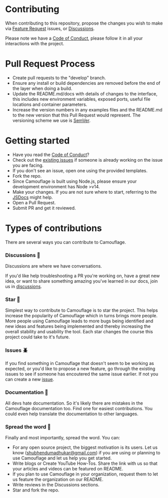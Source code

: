 # Contributing


When contributing to this repository, propose the changes you wish to make via [Feature Request](https://github.com/testinggospels/camouflage/issues/new?assignees=shubhendumadhukar&labels=enhancement&template=feature_request.md&title=) issues, or [Discussions](https://github.com/testinggospels/camouflage/discussions).

Please note we have a [Code of Conduct](https://github.com/testinggospels/camouflage/blob/main/CODE_OF_CONDUCT.md), please follow it in all your interactions with the project.

# Pull Request Process
 
 - Create pull requests to the "develop" branch.
 - Ensure any install or build dependencies are removed before the end of the layer when doing a build.
 - Update the README.md/docs with details of changes to the interface, this includes new environment variables, exposed ports, useful file locations and container parameters.
 - Increase the version numbers in any examples files and the README.md to the new version that this Pull Request would represent. The versioning scheme we use is [SemVer](http://semver.org/).
 
# Getting started
- Have you read the [Code of Conduct](https://github.com/testinggospels/camouflage/blob/main/CODE_OF_CONDUCT.md)?
- Check out the [existing issues](https://github.com/testinggospels/camouflage/issues) if someone is already working on the issue you are facing.
- If you don't see an issue, open one using the provided templates.
- Fork the repo.
- Since Camouflage is built using Node.js, please ensure your development environment has Node >v14.
- Make your changes. If you are not sure where to start, referring to the [JSDocs](https://shubhendumadhukar.github.io/camouflage-jsdocs/) might help.
- Open a Pull Request.
- Submit PR and get it reviewed.

# Types of contributions

There are several ways you can contribute to Camouflage.

### Discussions :speech_balloon:
Discussions are where we have conversations.

If you'd like help troubleshooting a PR you're working on, have a great new idea, or want to share something amazing you've learned in our docs, join us in [discussions](https://github.com/testinggospels/camouflage/discussions).

### Star 🌟
Simplest way to contribute to Camouflage is to star the project. This helps increase the popularity of Camouflage which in turns brings more people. More people using Camouflage leads to more bugs being identified and new ideas and features being implemented and thereby increasing the overall stability and usability the tool. Each star changes the course this project could take to it's future.

### Issues :beetle:
If you find something in Camouflage that doesn't seem to be working as expected, or you'd like to propose a new feature, go through the existing issues to see if someone has encoutered the same issue earlier. If not you can create a new [issue](https://github.com/testinggospels/camouflage/issues).

### Documentation :book:
All devs hate documentation. So it's likely there are mistakes in the Camouflage documentation too. Find one for easiest contributions. You could even help translate the documentation to other languages.

### Spread the word :mega:
Finally and most importantly, spread the word. You can:
- For any open source project, the biggest motivation is its users. Let us know (shubhendumadhukar@gmail.com) if you are using or planning to use Camouflage and let us help you get started.
- Write blogs or Create YouTube How-Tos. Share the link with us so that your articles and videos can be featured on README.
- If you plan to use Camouflage in your organization, request them to let us feature the organization on our README.
- Write reviews in the Discussions sections.
- Star and fork the repo.
